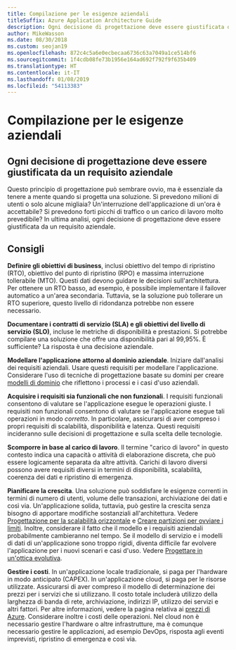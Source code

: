 ```yaml
---
title: Compilazione per le esigenze aziendali
titleSuffix: Azure Application Architecture Guide
description: Ogni decisione di progettazione deve essere giustificata da un requisito aziendale.
author: MikeWasson
ms.date: 08/30/2018
ms.custom: seojan19
ms.openlocfilehash: 872c4c5a6e0ecbecaa6736c63a7049a1ce514bf6
ms.sourcegitcommit: 1f4cdb08fe73b1956e164ad692f792f9f635b409
ms.translationtype: HT
ms.contentlocale: it-IT
ms.lasthandoff: 01/08/2019
ms.locfileid: "54113383"
---
```

# <a name="build-for-the-needs-of-the-business"></a>Compilazione per le esigenze aziendali

## <a name="every-design-decision-must-be-justified-by-a-business-requirement"></a>Ogni decisione di progettazione deve essere giustificata da un requisito aziendale

Questo principio di progettazione può sembrare ovvio, ma è essenziale da tenere a mente quando si progetta una soluzione. Si prevedono milioni di utenti o solo alcune migliaia? Un'interruzione dell'applicazione di un'ora è accettabile? Si prevedono forti picchi di traffico o un carico di lavoro molto prevedibile? In ultima analisi, ogni decisione di progettazione deve essere giustificata da un requisito aziendale.

## <a name="recommendations"></a>Consigli

**Definire gli obiettivi di business**, inclusi obiettivo del tempo di ripristino (RTO), obiettivo del punto di ripristino (RPO) e massima interruzione tollerabile (MTO). Questi dati devono guidare le decisioni sull'architettura. Per ottenere un RTO basso, ad esempio, è possibile implementare il failover automatico a un'area secondaria. Tuttavia, se la soluzione può tollerare un RTO superiore, questo livello di ridondanza potrebbe non essere necessario.

**Documentare i contratti di servizio (SLA) e gli obiettivi del livello di servizio (SLO)**, incluse le metriche di disponibilità e prestazioni. Si potrebbe compilare una soluzione che offre una disponibilità pari al 99,95%. È sufficiente? La risposta è una decisione aziendale.

**Modellare l'applicazione attorno al dominio aziendale**. Iniziare dall'analisi dei requisiti aziendali. Usare questi requisiti per modellare l'applicazione. Considerare l'uso di tecniche di progettazione basate su domini per creare [modelli di dominio][domain-model] che riflettono i processi e i casi d'uso aziendali.

**Acquisire i requisiti sia funzionali che non funzionali**. I requisiti funzionali consentono di valutare se l'applicazione esegue le operazioni giuste. I requisiti non funzionali consentono di valutare se l'applicazione esegue tali operazioni in modo *corretto*. In particolare, assicurarsi di aver compreso i propri requisiti di scalabilità, disponibilità e latenza. Questi requisiti incideranno sulle decisioni di progettazione e sulla scelta delle tecnologie.

**Scomporre in base al carico di lavoro**. Il termine "carico di lavoro" in questo contesto indica una capacità o attività di elaborazione discreta, che può essere logicamente separata da altre attività. Carichi di lavoro diversi possono avere requisiti diversi in termini di disponibilità, scalabilità, coerenza dei dati e ripristino di emergenza.

**Pianificare la crescita**. Una soluzione può soddisfare le esigenze correnti in termini di numero di utenti, volume delle transazioni, archiviazione dei dati e così via. Un'applicazione solida, tuttavia, può gestire la crescita senza bisogno di apportare modifiche sostanziali all'architettura. Vedere [Progettazione per la scalabilità orizzontale](scale-out.md) e [Creare partizioni per ovviare i limiti](partition.md). Inoltre, considerare il fatto che il modello e i requisiti aziendali probabilmente cambieranno nel tempo. Se il modello di servizio e i modelli di dati di un'applicazione sono troppo rigidi, diventa difficile far evolvere l'applicazione per i nuovi scenari e casi d'uso. Vedere [Progettare in un'ottica evolutiva](design-for-evolution.md).

**Gestire i costi**. In un'applicazione locale tradizionale, si paga per l'hardware in modo anticipato (CAPEX). In un'applicazione cloud, si paga per le risorse utilizzate. Assicurarsi di aver compreso il modello di determinazione dei prezzi per i servizi che si utilizzano. Il costo totale includerà utilizzo della larghezza di banda di rete, archiviazione, indirizzi IP, utilizzo dei servizi e altri fattori. Per altre informazioni, vedere la pagina relativa ai [prezzi di Azure][pricing]. Considerare inoltre i costi delle operazioni. Nel cloud non è necessario gestire l'hardware o altre infrastrutture, ma è comunque necessario gestire le applicazioni, ad esempio DevOps, risposta agli eventi imprevisti, ripristino di emergenza e così via.

[domain-model]: https://martinfowler.com/eaaCatalog/domainModel.html
[pricing]: https://azure.microsoft.com/pricing/

